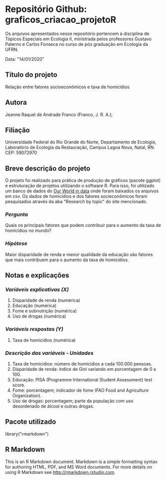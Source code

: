 # Repositório Github: graficos_criacao_projetoR

Os arquivos apresentados nesse repositório pertencem à disciplina de Tópicos Especiais em Ecologia II, ministrada pelos professores Gustavo Paterno e Carlos Fonseca no curso de pós graduação em Ecologia da UFRN.

Data: "14/01/2020"

## **Título do projeto**

Relação entre fatores socioeconômicos e taxa de homicídios

## **Autora**

Jeanne Raquel de Andrade Franco (Franco, J. R. A.);

## **Filiação**

Universidade Federal do Rio Grande do Norte,
Departamento de Ecologia,
Laboratório de Ecologia da Restauração,
Campus Lagoa Nova, Natal, RN. CEP: 59072970

## **Breve descrição do projeto**

O projeto foi realizado para prática de produção de gráficos (pacote ggplot) e estruturação de projetos utilizando o software R. Para isso, foi utilizado um banco de dados do [Our World in data](https://ourworldindata.org/) onde foram baixados os arquivos em csv. Os dados de homicídios e dos fatores socieconômicos foram pesquisados através da aba "Research by topic" do site mencionado. 

 ### _Pergunta_

Quais os principais fatores que podem contribuir para o aumento da taxa de homicídios no mundo?

 ### _Hipótese_
 
Maior disparidade de renda e menor qualidade da educação são fatores que mais contribuem para o aumento da taxa de homicídios.

## **Notas e explicações**

### _Variáveis explicativas (X)_

1. Disparidade de renda (numérica)
2. Educação (numérica)
3. Fome e subnutrição (numérica)
4. Uso de drogas (numérica)

### _Variáveis respostas (Y)_

1. Taxa de homicídios (numérica)

### _Descrição das variáveis - Unidades_

1. Taxa de homicídios: número de homicídios a cada 100.000 pessoas.
2. Disparidade de renda: índice de Gini variando em porcentagem de 0 a 100.
3. Educação: PISA (Programme International Student Assessment) test score.
4. Fome: porcentagem; indicador de fome (FAO Food and Agriculture Organization).
5. Uso de drogas: porcentagem; parte da população com uso desordenado de álcool e outras drogas.

## **Pacote utilizado**

library("rmarkdown")

## R Markdown

This is an R Markdown document. Markdown is a simple formatting syntax for authoring HTML, PDF, and MS Word documents. For more details on using R Markdown see <http://rmarkdown.rstudio.com>.
